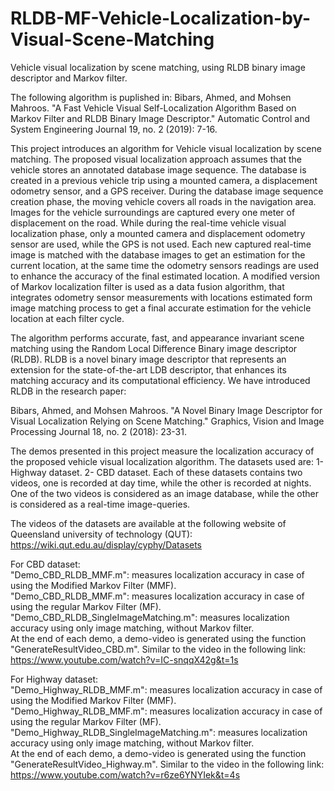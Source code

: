 # RLDB-MF-Vehicle-Localization-by-Visual-Scene-Matching

Vehicle visual localization by scene matching, using RLDB binary image descriptor and Markov filter.

The following algorithm is puplished in: Bibars, Ahmed, and Mohsen Mahroos. "A Fast Vehicle Visual Self-Localization Algorithm Based on
Markov Filter and RLDB Binary Image Descriptor." Automatic Control and System Engineering Journal 19, no. 2 (2019): 7-16.

This project introduces an algorithm for Vehicle visual localization by scene matching. The proposed visual localization approach assumes that the vehicle stores an annotated database image sequence. The database is created in a previous vehicle trip using a mounted camera, a displacement odometry sensor, and a GPS receiver. During the database image sequence creation phase, the moving vehicle covers all roads in the navigation area. Images for the vehicle surroundings are captured every one meter of displacement on the road. While during the real-time vehicle visual localization phase, only a mounted camera and displacement odometry sensor are used, while the GPS is not used. Each new captured real-time image is matched with the database images to get an estimation for the current location, at the same time the odometry sensors readings are used to enhance the accuracy of the final estimated location. A modified version of Markov localization filter is used as a data fusion algorithm, that integrates odometry sensor measurements with locations estimated form image matching process to get a final accurate estimation for the vehicle location at each filter cycle.

The algorithm performs accurate, fast, and appearance invariant scene matching using the Random Local Difference Binary image descriptor (RLDB). RLDB is a novel binary image descriptor that represents an extension for the state-of-the-art LDB descriptor, that enhances its matching accuracy and its computational efficiency. We have introduced RLDB in the research paper: 

Bibars, Ahmed, and Mohsen Mahroos. "A Novel Binary Image Descriptor for Visual Localization Relying on Scene Matching." Graphics, Vision and Image Processing Journal 18, no. 2 (2018): 23-31.

The demos presented in this project measure the localization accuracy of the proposed vehicle visual localization algorithm. The datasets used are: 1- Highway dataset. 2- CBD dataset. Each of these datasets contains two videos, one is recorded at day time, while the other is recorded at nights. One of the two videos is considered as an image database, while the other is considered as a real-time image-queries.

The videos of the datasets are available at the following website of Queensland university of technology (QUT): https://wiki.qut.edu.au/display/cyphy/Datasets

For CBD dataset:<br />
"Demo_CBD_RLDB_MMF.m": measures localization accuracy in case of using the Modified Markov Filter (MMF).<br />
"Demo_CBD_RLDB_MMF.m": measures localization accuracy in case of using the regular Markov Filter (MF).<br />
"Demo_CBD_RLDB_SingleImageMatching.m": measures localization accuracy using only image matching, without Markov filter.<br />
At the end of each demo, a demo-video is generated using the function "GenerateResultVideo_CBD.m". Similar to the video in the following link: https://www.youtube.com/watch?v=IC-snqqX42g&t=1s <br />

For Highway dataset:<br />
"Demo_Highway_RLDB_MMF.m": measures localization accuracy in case of using the Modified Markov Filter (MMF).<br />
"Demo_Highway_RLDB_MMF.m": measures localization accuracy in case of using the regular Markov Filter (MF).<br />
"Demo_Highway_RLDB_SingleImageMatching.m": measures localization accuracy using only image matching, without Markov filter.<br />
At the end of each demo, a demo-video is generated using the function "GenerateResultVideo_Highway.m". Similar to the video in the following link: https://www.youtube.com/watch?v=r6ze6YNYIek&t=4s <br />


